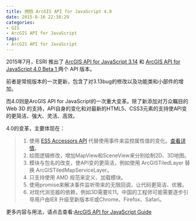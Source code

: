 ```yaml
---
title: 拥抱 ArcGIS API for JavaScript 4.0
date: 2015-8-16 22:38:29
categories:
- GIS
- ArcGIS API for JavaScript
tags:
- ArcGIS API for JavaScript
---
```

2015年7月，ESRI 推出了 [ArcGIS API for JavaScript 3.14](https://developers.arcgis.com/javascript/jshelp/) 和 [ArcGIS API for JavaScript 4.0 Beta 1 ](https://developers.arcgis.com/javascript/beta/)两个 API 版本。  

前者是常规版本的一次更新，包含了对3.13bug的修改以及功能类和小部件的增加。  

而4.0则是ArcGIS API for JavaScript的一次重大变革。除了新添加对万众瞩目的 Web 3D 的支持，API自身的变化和对最新的HTML5、CSS3元素的支持使API变的更简洁、强大、灵活、高效。  

4.0的变革，主要体现在：   

> 1. 使用 [ES5 Accessors API](http://odoe.net/blog/arcgis-js-api-4-0beta1-accessors/) 代替使用事件来监控属性值的变化。[查看详情](https://developers.arcgis.com/javascript/beta/api-reference/esri-core-Accessor.html)。  
> 2. 绘图逻辑修改，增加MapView和SceneView来分别绘制2D、3D地图。  
> 3. 模块与包名的改变，使API变的更简洁，例如使用 ArcGISTiledLayer 替换 ArcGISTiledMapServiceLayer。  
> 4. 只支持使用 AMD 规范来定义、加载模块。  
> 5. 使用promise来解决事件监听带来的无限回调，让代码更简洁、优雅。  
> 6. 对现代浏览器的依赖，例如3D需要IE11。中国的工程师可能需要逐步引导用户由IE8 升级至新版本IE或Chrome、Firefox、Safari。

更多内容与用法，请点击查看:[ArcGIS API for JavaScript Guide](https://developers.arcgis.com/javascript/beta/guide/)

